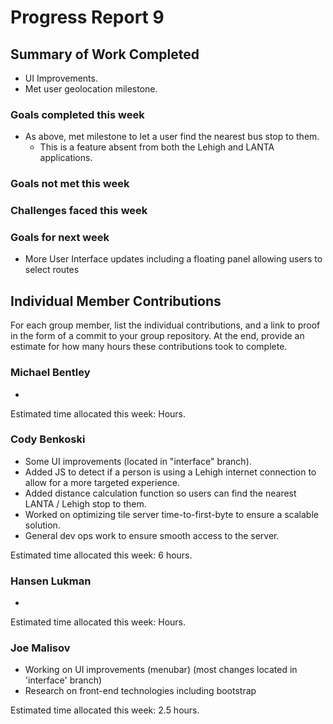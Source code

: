 # Progress Report 9

## Summary of Work Completed
- UI Improvements.
- Met user geolocation milestone.

### Goals completed this week
- As above, met milestone to let a user find the nearest bus stop to them.
    - This is a feature absent from both the Lehigh and LANTA applications.

### Goals not met this week


### Challenges faced this week


### Goals for next week
- More User Interface updates including a floating panel allowing users to select routes

## Individual Member Contributions

For each group member, list the individual contributions, and a link to proof in the form of a commit to your group repository. At the end, provide an estimate for how many hours these contributions took to complete.

### Michael Bentley

- 

Estimated time allocated this week:  Hours.

### Cody Benkoski
- Some UI improvements (located in "interface" branch).
- Added JS to detect if a person is using a Lehigh internet connection to allow for a more targeted experience.
- Added distance calculation function so users can find the nearest LANTA / Lehigh stop to them.
- Worked on optimizing tile server time-to-first-byte to ensure a scalable solution.
- General dev ops work to ensure smooth access to the server.

Estimated time allocated this week: 6 hours.

### Hansen Lukman
- 

Estimated time allocated this week:  Hours.

### Joe Malisov

- Working on UI improvements (menubar) (most changes located in 'interface' branch)
- Research on front-end technologies including bootstrap

Estimated time allocated this week: 2.5 hours.
